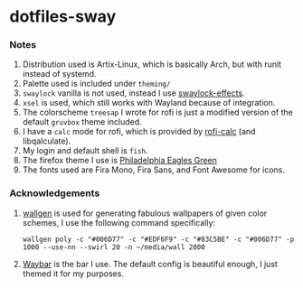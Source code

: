 # dotfiles-sway

### Notes

1. Distribution used is Artix-Linux, which is basically Arch, but with runit instead of systemd.
2. Palette used is included under `theming/`
3. `swaylock` vanilla is not used, instead I use [swaylock-effects](https://github.com/mortie/swaylock-effects).
4. `xsel` is used, which still works with Wayland because of integration.
5. The colorscheme `treesap` I wrote for rofi is just a modified version of the default `gruvbox` theme included.
6. I have a `calc` mode for rofi, which is provided by [rofi-calc](https://github.com/svenstaro/rofi-calc) (and libqalculate).
7. My login and default shell is `fish`.
8. The firefox theme I use is [Philadelphia Eagles Green](https://addons.mozilla.org/en-US/firefox/addon/philadelphia-eagles-green/?utm_source=addons.mozilla.org&utm_medium=referral&utm_content=search)
9. The fonts used are Fira Mono, Fira Sans, and Font Awesome for icons.

### Acknowledgements

1. [wallgen](https://github.com/SubhrajitPrusty/wallgen) is used for generating fabulous wallpapers of given color schemes,
    I use the following command specifically:

    ```
    wallgen poly -c "#006D77" -c "#EDF6F9" -c "#83C5BE" -c "#006D77" -p 1000 --use-nn --swirl 20 -n ~/media/wall 2000
    ```

2. [Waybar](https://github.com/Alexays/Waybar) is the bar I use. The default config is beautiful enough, I just themed it for my purposes.
